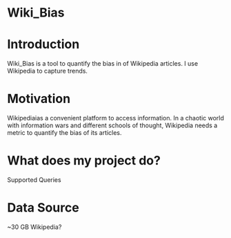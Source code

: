 # Wiki_Bias

# Introduction
Wiki_Bias is a tool to quantify the bias in of Wikipedia articles. I use Wikipedia to capture trends.

# Motivation
Wikipediaias a convenient platform to access information.
In a chaotic world with information wars and different schools of thought, Wikipedia needs a metric to quantify the bias of its articles.

# What does my project do?
Supported Queries

# Data Source
~30 GB Wikipedia?
